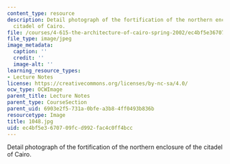 ```yaml
---
content_type: resource
description: Detail photograph of the fortification of the northern enclosure of the
  citadel of Cairo.
file: /courses/4-615-the-architecture-of-cairo-spring-2002/ec4bf5e3670709fcd992fac4c0ff4bcc_1048.jpg
file_type: image/jpeg
image_metadata:
  caption: ''
  credit: ''
  image-alt: ''
learning_resource_types:
- Lecture Notes
license: https://creativecommons.org/licenses/by-nc-sa/4.0/
ocw_type: OCWImage
parent_title: Lecture Notes
parent_type: CourseSection
parent_uid: 6903e2f5-731a-0bfe-a3b8-4ff0493b836b
resourcetype: Image
title: 1048.jpg
uid: ec4bf5e3-6707-09fc-d992-fac4c0ff4bcc
---
```

Detail photograph of the fortification of the northern enclosure of the citadel of Cairo.